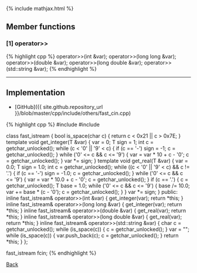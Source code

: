 {% include mathjax.html %}

## Member functions

### [1] operator>>
{% highlight cpp %}
operator>>(int &var);
operator>>(long long &var);
operator>>(double &var);
operator>>(long double &var);
operator>>(std::string &var);
{% endhighlight %}


---------------------------------------

## Implementation

- [GitHub]({{ site.github.repository_url }}/blob/master/cpp/include/others/fast_cin.cpp)

{% highlight cpp %}
#include <cstdio>
#include <string>

class fast_istream {
  bool is_space(char c) { return c < 0x21 || c > 0x7E; }
  template<typename T>
  void get_integer(T &var) {
    var = 0;
    T sign = 1;
    int c = getchar_unlocked();
    while (c < '0' || '9' < c) {
      if (c == '-') sign = -1;
      c = getchar_unlocked();
    }
    while ('0' <= c && c <= '9') {
      var = var * 10 + c - '0';
      c = getchar_unlocked();
    }
    var *= sign;
  }
  template<typename T>
  void get_real(T &var) {
    var = 0.0;
    T sign = 1.0;
    int c = getchar_unlocked();
    while ((c < '0' || '9' < c) && c != '.') {
      if (c == '-') sign = -1.0;
      c = getchar_unlocked();
    }
    while ('0' <= c && c <= '9') {
      var = var * 10.0 + c - '0';
      c = getchar_unlocked();
    }
    if (c == '.') {
      c = getchar_unlocked();
      T base = 1.0;
      while ('0' <= c && c <= '9') {
        base /= 10.0;
        var += base * (c - '0');
        c = getchar_unlocked();
      }
    }
    var *= sign;
  }
public:
  inline fast_istream& operator>>(int &var) {
    get_integer(var);
    return *this;
  }
  inline fast_istream& operator>>(long long &var) {
    get_integer(var);
    return *this;
  }
  inline fast_istream& operator>>(double &var) {
    get_real(var);
    return *this;
  }
  inline fast_istream& operator>>(long double &var) {
    get_real(var);
    return *this;
  }
  inline fast_istream& operator>>(std::string &var) {
    char c = getchar_unlocked();
    while (is_space(c)) {
      c = getchar_unlocked();
    }
    var = "";
    while (is_space(c)) {
      var.push_back(c);
      c = getchar_unlocked();
    }
    return *this;
  }
};

fast_istream fcin;
{% endhighlight %}

[Back](../..)
